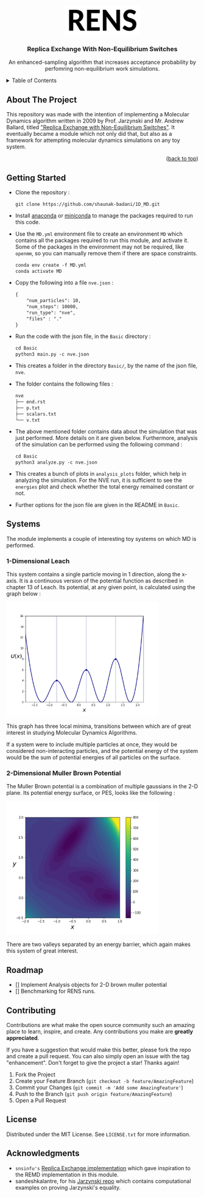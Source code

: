 <br />
<div align="center">
    <img src="./images/RENS.png" alt="Logo" width="200" height="80">
  

<h3 align="center">Replica Exchange With Non-Equilibrium Switches</h3>

  <p align="center">
    An enhanced-sampling algorithm that increases acceptance probability by perfomring non-equilibrium work simulations.
    <br />
  </p>
</div>



<!-- TABLE OF CONTENTS -->
<details>
  <summary>Table of Contents</summary>
  <ol>
    <li>
      <a href="#about-the-project">About The Project</a>
    </li>
    <li>
      <a href="#getting-started">Getting Started</a>
    </li>
    <li><a href="#systems">Systems</a></li>
    <li><a href="#roadmap">Roadmap</a></li>
    <li><a href="#license">License</a></li>
    <li><a href="#contact">Contact</a></li>
    <li><a href="#acknowledgments">Acknowledgments</a></li>
  </ol>
</details>



<!-- ABOUT THE PROJECT -->
## About The Project

This repository was made with the intention of implementing a Molecular Dynamics algorithm written in 2009 by Prof. Jarzynski and Mr. Andrew Ballard, titled ["Replica Exchange with Non-Equilibrium Switches"](https://www.pnas.org/content/106/30/12224). It eventually became a module which not only did that, but also as a framework for attempting molecular dynamics simulations on any toy system.

<p align="right">(<a href="#top">back to top</a>)</p>



<!-- GETTING STARTED -->
## Getting Started

* Clone the repository : 
    ```
    git clone https://github.com/shaunak-badani/1D_MD.git
    ```
* Install [anaconda](https://docs.anaconda.com/anaconda/install/index.html) or [miniconda](https://docs.conda.io/projects/conda/en/latest/user-guide/install/linux.html) to manage the packages required to run this code.

* Use the `MD.yml` environment file to create an environment `MD` which contains all the packages required to run this module, and activate it. Some of the packages in the environment may not be required, like `openmm`, so you can manually remove them if there are space constraints.
    ```
    conda env create -f MD.yml
    conda activate MD
    ```

* Copy the following into a file `nve.json` : 
    ```
    {
        "num_particles": 10,
        "num_steps": 10000,
        "run_type": "nve",
        "files" : "."
    }
    ```
* Run the code with the json file, in the `Basic` directory : 
    ```
    cd Basic
    python3 main.py -c nve.json
    ```

* This creates a folder in the directory `Basic/`, by the name of the json file, `nve`.

* The folder contains the following files : 

    ```tree
    nve
    ├── end.rst
    ├── p.txt
    ├── scalars.txt
    └── v.txt
    ```

* The above mentioned folder contains data about the simulation that was just performed. More details on it are given below. Furthermore, analysis of the simulation can be performed using the following command : 
  ```
  cd Basic
  python3 analyze.py -c nve.json
  ```

* This creates a bunch of plots in `analysis_plots` folder, which help in analyzing the simulation. For the NVE run, it is sufficient to see the `energies` plot and check whether the total energy remained constant or not.

* Further options for the json file are given in the README in `Basic`.


## Systems 

The module implements a couple of interesting toy systems on which MD is performed. 



###  1-Dimensional Leach

This system contains a single particle moving in 1 direction, along the x-axis. It is a continuous version of the potential function as described in chapter 13 of Leach. Its potential, at any given point, is calculated using the graph below : 

 <img src="./images/U.png" alt="1D_U" width="400" height="300">

This graph has three local minima, transitions between which are of great interest in studying Molecular Dynamics Algorithms.

If a system were to include multiple particles at once, they would be considered non-interacting particles, and the potential energy of the system would be the sum of potential energies of all particles on the surface.

### 2-Dimensional Muller Brown Potential

The Muller Brown potential is a combination of multiple gaussians in the 2-D plane. Its potential energy surface, or PES, looks like the following : 


<img src="./images/2D_U.png" alt="2D_U" width="400" height="350">

There are two valleys separated by an energy barrier, which again makes this system of great interest.



<!-- ROADMAP -->
## Roadmap

- [] Implement Analysis objects for 2-D brown muller potential
- [] Benchmarking for RENS runs.



<!-- CONTRIBUTING -->
## Contributing

Contributions are what make the open source community such an amazing place to learn, inspire, and create. Any contributions you make are **greatly appreciated**.

If you have a suggestion that would make this better, please fork the repo and create a pull request. You can also simply open an issue with the tag "enhancement".
Don't forget to give the project a star! Thanks again!

1. Fork the Project
2. Create your Feature Branch (`git checkout -b feature/AmazingFeature`)
3. Commit your Changes (`git commit -m 'Add some AmazingFeature'`)
4. Push to the Branch (`git push origin feature/AmazingFeature`)
5. Open a Pull Request


<!-- LICENSE -->
## License

Distributed under the MIT License. See `LICENSE.txt` for more information.



<!-- ACKNOWLEDGMENTS -->
## Acknowledgments

* `snsinfu's` [Replica Exchange implementation](https://github.com/snsinfu/f95-replica-exchange) which gave inspiration to the REMD implementation in this module.
* sandeshkalantre, for his [Jarzynski repo](https://github.com/sandeshkalantre/jarzynski) which contains computational examples on proving Jarzynski's equality.

